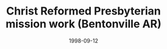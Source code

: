 ---
date: &id001 1998-09-12
end_date: null
location:
  address: null
  city: Bentonville
  state: AR
minister:
- end: 2002-01-01
  name: James B. Hollis
  start: 1998-01-01
  type: Organizing Pastor
ministers:
- James B. Hollis
name: Christ Reformed Presbyterian mission work
names: null
origination_date: *id001
raw_data: "AR Bentonville\nChrist Reformed Presbyterian mission work (September 12,\
  \ 1998\u2013May 11, 2002)\nOrg. Pastor: James B. Hollis, 1998\u20132002"
received_from: null
states:
- AR
status:
  active: false
  end_date: 2002-05-11
  reason: null
  received_from: null
  withdrawal_to: null
title: Christ Reformed Presbyterian mission work (Bentonville AR)
year_established:
- 1998

---